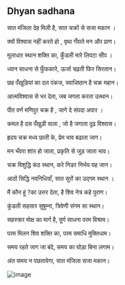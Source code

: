 
## Dhyan sadhana

सात मंजिला देह मिली है,
सात चक्रों से सजा मकान ।

क्यों विश्वास नहीं करते हो ,
वृथा गंँवाते मन और प्राण।

मूलाधार स्थान शक्ति का,
कुंँडली मारे लिपटा सांँप ।

ध्यान साधना से फुंँफकारे,
ऊर्जा चढ़ती फिर सिरतान।

छह पंँखुड़ियां का दल पंकज,
स्वाधिष्ठान है चक्र महान।

आत्मविश्वास से भर देता,
जब जगता करता उत्थान।

पीत वर्ण मणिपुर चक्र है ,
जागे दे संपदा अपार ।

कमल है दस पंँखुड़ी वाला ,
जो है जगाता दृढ़ विश्वास।

हृदय चक्र मध्य छाती के,
प्रेम भाव बढाता जाग।

मन भँवरा शांत हो जाता,
प्रकृति से जुड़ जाता भाव।

चक्र विशुद्धि कंठ स्थान,
करे निडर निर्भय यह जान।

आठों सिद्धि नवनिधियाँ,
सात सुरों का उद्गम स्थान ।

मैं कौन हूं ?का उत्तर देता,
है शिव नेत्र कहे पुराण।

कुंडली सहसार सुषुम्ना,
त्रिवेणी संगम सा स्थान।

सहस्त्रार मोक्ष का मार्ग है,
पूर्ण साधना परम विश्राम।

परम मिलन शिव शक्ति का,
परम समाधि मुक्तिधाम।

समय रहते जाग जा बंदे,
समय का घोड़ा बिना लगाम।

अंत समय न पछतायेगा,
सात मंजिला सजा मकान।

![image](https://user-images.githubusercontent.com/38241994/165959784-c00ea0ac-1b47-48b2-9365-dc58af16b001.png)
